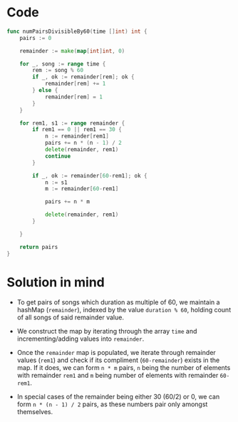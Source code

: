 Code
====

```go
func numPairsDivisibleBy60(time []int) int {
	pairs := 0

	remainder := make(map[int]int, 0)

	for _, song := range time {
		rem := song % 60
		if _, ok := remainder[rem]; ok {
			remainder[rem] += 1
		} else {
			remainder[rem] = 1
		}
	}

	for rem1, s1 := range remainder {
		if rem1 == 0 || rem1 == 30 {
			n := remainder[rem1]
			pairs += n * (n - 1) / 2
			delete(remainder, rem1)
			continue
		}

		if _, ok := remainder[60-rem1]; ok {
			n := s1
			m := remainder[60-rem1]

			pairs += n * m

			delete(remainder, rem1)
		}

	}

	return pairs
}
```

Solution in mind
================

-	To get pairs of songs which duration as multiple of 60, we maintain a hashMap (`remainder`), indexed by the value `duration % 60`, holding count of all songs of said remainder value.

-	We construct the map by iterating through the array `time` and incrementing/adding values into `remainder`.

-	Once the `remainder` map is populated, we iterate through remainder values (`rem1`) and check if its compliment (`60-remainder`) exists in the map. If it does, we can form `n * m` pairs, `n` being the number of elements with remainder `rem1` and `m` being number of elements with remainder `60-rem1`.

-	In special cases of the remainder being either 30 (60/2) or 0, we can form `n * (n - 1) / 2` pairs, as these numbers pair only amongst themselves.
